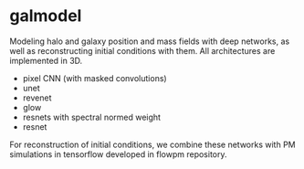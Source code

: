 # galmodel

Modeling halo and galaxy position and mass fields with deep networks, as well as reconstructing initial conditions with them.
All architectures are implemented in 3D.

- pixel CNN (with masked convolutions)
- unet
- revenet
- glow
- resnets with spectral normed weight
- resnet

For reconstruction of initial conditions, we combine these networks with PM simulations in tensorflow developed in flowpm repository. 

